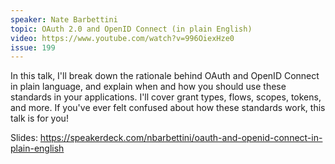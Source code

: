 ```yaml
---
speaker: Nate Barbettini
topic: OAuth 2.0 and OpenID Connect (in plain English)
video: https://www.youtube.com/watch?v=996OiexHze0
issue: 199
---
```


In this talk, I'll break down the rationale behind OAuth and OpenID Connect in plain language, and explain when and how you should use these standards in your applications. I'll cover grant types, flows, scopes, tokens, and more. If you've ever felt confused about how these standards work, this talk is for you!

Slides: https://speakerdeck.com/nbarbettini/oauth-and-openid-connect-in-plain-english

